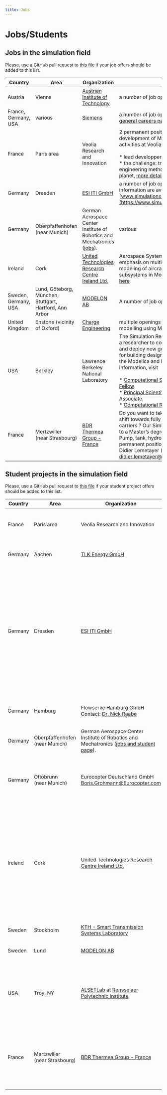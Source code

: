 ```yaml
---
title: Jobs
---
```


# Jobs/Students

## Jobs in the simulation field

Please, use a GitHub pull request to [this file](https://github.com/modelica/old.modelica.org/blob/master/jobs.html) if your job offers should be added to this list.

| Country | Area | Organization | Topic |
| --- | --- | --- | --- |
| Austria | Vienna | [Austrian Institute of Technology](https://www.ait.ac.at/karriere/workait) | a number of job openings |
| France, Germany, USA | various | [Siemens](http://www.siemens.com/plm) | a number of job openings, check the [general careers page](http://www.plm.automation.siemens.com/en_us/about_us/careers/index.shtml) |
| France | Paris area | Veolia Research and Innovation | 2 permanent positions to initiate the development of Modelica libraries for core activities at Veolia (Energy, Waste, Water)<br><br>* lead developper / product owner<br>    * the challenge: transition to systems engineering methods and tools for a better planet, [more details on the positions](https://drive.google.com/folderview?id=0B7YfpHsP1tInb1hHbWFYWjE0LXM&usp=sharing) |
| Germany | Dresden | [ESI ITI GmbH](http://www.itisim.com) | a number of job openings, more information are available at [www.simulationx.com/iti/jobs.html](https://www.simulationx.com/iti/jobs.html) |
| Germany | Oberpfaffenhofen  <br>(near Munich) | German Aerospace Center  <br>Institute of Robotics and Mechatronics ([jobs](http://www.dlr.de/rm/jobs)). | various |
| Ireland | Cork | [United Technologies Research Centre Ireland Ltd.](http://www.utrc.utc.com/) | Aerospace Systems engineering role with emphasis on multi-scale, multi-physics modeling of aircraft systems and subsystems in Modelica. Full description [here](https://www.goodrich.apply2jobs.com/ProfExt/index.cfm?fuseaction=mExternal.showJob&RID=37721&CurrentPage=1) |
| Sweden, Germany, USA | Lund, Göteborg, München, Stuttgart, Hartford, Ann Arbor | [MODELON AB](http://www.modelon.com) | A number of job openings |
| United Kingdom | Enstone (vicinity of Oxford) | [Charge Engineering](http://www.reed.co.uk/jobs/automotive-modelling-and-simulation-specialist/25831847#/jobs/charge-engineering/o477439) | multiple openings for automotive systems modelling using Modelica |
| USA | Berkley | Lawrence Berkeley National Laboratory | The Simulation Research Group is seeking a researcher to conduct research, develop and deploy new generation modeling tools for building design and operation based on the Modelica and FMI standards. For more information, visit<br><br>* [Computational Science Postdoctoral Fellow](https://lbl.taleo.net/careersection/2/jobdetail.ftl?lang=en&job=81661)<br>* [Principal Scientific Engineering Associate](https://lbl.taleo.net/careersection/2/jobdetail.ftl?lang=en&job=81660)<br>* [Computational Research Scientist](https://lbl.taleo.net/careersection/2/jobdetail.ftl?lang=en&job=81647) |
| France | Mertzwiller  <br>(near Strasbourg) | [BDR Thermea Group - France](https://www.bdrthermeagroup.com) | Do you want to take part into the global shift towards fully sustainable energy carriers ? Our Simulation Team is looking to a Master’s degree to develop Heat Pump, tank, hydronic models. One permanent position available. Contact: Didier Lemetayer (e-mail: didier.lemetayer@bdrthermea.fr) |

## Student projects in the simulation field

Please, use a GitHub pull request to [this file](https://github.com/modelica/old.modelica.org/blob/master/jobs.html) if your student project offers should be added to this list.

| Country | Area | Organization | Topic |
| --- | --- | --- | --- |
| France | Paris area | Veolia Research and Innovation | Several internships in systems modelling - Modelica/Dymola based chemical, biological and thermic process engineering. [more details on the positions](https://drive.google.com/folderview?id=0B7YfpHsP1tInb1hHbWFYWjE0LXM&usp=sharing) |
| Germany | Aachen | [TLK Energy GmbH](https://tlk-energy.de/) | Simulation and optimization projects for thermal and process engineering. We offer master thesis and internships. |
| Germany | Dresden | [ESI ITI GmbH](http://www.itisim.com/) | ITI GmbH is supporting students during their theses or internships especially in the area of modeling and simulation of dynamic systems. Current topics are:<br><br>* Software developer (Topic Simulation Software)  <br>    <br>* Engineers (Topic Hydraulics/Pneumatics)<br>* Engineers (Topic Vehicle Power Transmission)<br>* Engineers (Topic HiL/Real-time Simulation)<br><br>More information are available at [www.itisim.com](http://www.itisim.com/). |
| Germany | Hamburg | Flowserve Hamburg GmbH  <br>Contact: [Dr. Nick Raabe](mailto:nraabe@flowserve.com) | Modelling of electrical machines and their components (thermal modelling, cable, switching, magnetic circuits, power electronics) |
| Germany | Oberpfaffenhofen  <br>(near Munich) | German Aerospace Center  <br>Institute of Robotics and Mechatronics ([jobs and student page](http://www.dlr.de/rm/jobs)). |     |
| Germany | Ottobrunn  <br>(near Munich) | Eurocopter Deutschland GmbH  <br>[Boris.Grohmann@Eurocopter.com](mailto:Boris.Grohmann@Eurocopter.com) | Modelling of Electro-Mechanical Actuation Systems for Helicopters: Eurocopter in Ottobrunn/Munich offers student projects/thesis in the field of modelling and simulation of electro-mechanical actuation systems for helicopters. |
| Ireland | Cork | [United Technologies Research Centre Ireland Ltd.](http://www.utrc.utc.com/) | UTRC-I currently has a PhD student / MSc student internship opportunity for 6 months with an immediate start. This internship program will involve multi-domain, hierarchical modeling and analysis of on-board mechanical, hydraulic and electrical systems on aircraft and exploration of optimal architectures. Modelica modeling language is required. To be eligible to apply for the position, candidates must be legally entitled to work and reside in Ireland. Contact: Dr. Virgilio Valdivia-Guerrero (e-mail: guerrevv at utrc.utc.com). |
| Sweden | Stockholm | [KTH - Smart Transmission Systems Laboratory](https://www.kth.se/en/ees/omskolan/organisation/avdelningar/epe/research/smart-transmission-systems-laboratory-smarts-lab-1.627203) | SmarTS-Lab offers MSc thesis projects regularly related to the [iPSL library](https://github.com/itesla/ipsl) for Modelica. |
| Sweden | Lund | [MODELON AB](http://www.modelon.com/index.php?did=69&level=1) | Modelon offers Master Thesis projects on selected subjects in Physical Systems modelling. |
| USA | Troy, NY | [ALSETLab](http://alsetlab.com/) at [Rensselaer Polytechnic Institute](http://rpi.edu) | ALSETLab offers undergraduate research projects, internships and research positions (MSc, PhD, and Post-Doc) related to the development of the [OpenIPSL library](http://openipsl.org), and in the areas of electrical and power systems, cyber-physical systems, control and system identification. |
| France | Mertzwiller  <br>(near Strasbourg) | [BDR Thermea Group - France](https://www.bdrthermeagroup.com) | Do you want to take part into the global shift towards fully sustainable energy carriers ? Our activity provides multi-domain activities in modeling (Heat-Pump, Tank, Hydronic). We offer master thesis and internships. Contact: Didier Lemetayer (e-mail: didier.lemetayer@bdrthermea.fr) |
